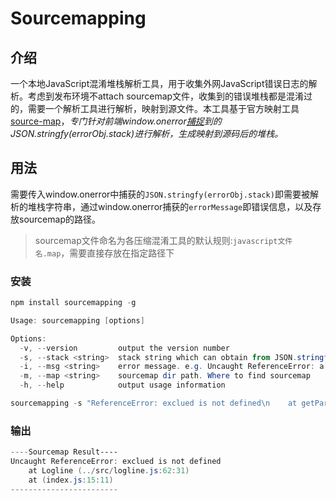 # Sourcemapping

## 介绍

一个本地JavaScript混淆堆栈解析工具，用于收集外网JavaScript错误日志的解析。考虑到发布环境不attach sourcemap文件，收集到的错误堆栈都是混淆过的，需要一个解析工具进行解析，映射到源文件。本工具基于官方映射工具[source-map](https://github.com/mozilla/source-map)，*专门针对前端window.onerror[捕捉](https://developer.mozilla.org/zh-CN/docs/Web/API/GlobalEventHandlers/onerror)到的JSON.stringfy(errorObj.stack)进行解析，生成映射到源码后的堆栈。*

## 用法

需要传入window.onerror中捕获的`JSON.stringfy(errorObj.stack)`即需要被解析的堆栈字符串，通过window.onerror捕获的`errorMessage`即错误信息，以及存放sourcemap的路径。

> sourcemap文件命名为各压缩混淆工具的默认规则:`javascript文件名.map`，需要直接存放在指定路径下

### 安装

```powershell
npm install sourcemapping -g
```

```powershell
Usage: sourcemapping [options]

Options:
  -v, --version         output the version number
  -s, --stack <string>  stack string which can obtain from JSON.stringfy(Error.stack)
  -i, --msg <string>    error message. e.g. Uncaught ReferenceError: a is not defined
  -m, --map <string>    sourcemap dir path. Where to find sourcemap
  -h, --help            output usage information

sourcemapping -s "ReferenceError: exclued is not defined\n    at getParameterByName (http://localhost:7777/aabbcc/logline.min.js:1:9827)\n    at http://localhost:7777/aabbcc/index.js:15:11" -i "Uncaught ReferenceError: exclued is not defined" -m "./test"
```

### 输出

```powershell
----Sourcemap Result----
Uncaught ReferenceError: exclued is not defined
    at Logline (../src/logline.js:62:31)
    at (index.js:15:11)
------------------------
```
